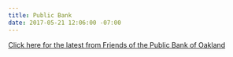 ```yaml
---
title: Public Bank
date: 2017-05-21 12:06:00 -07:00
---
```


[Click here for the latest from Friends of the Public Bank of Oakland](https://friendsofpublicbankofoakland.org/next-meeting-and-other-events/)
